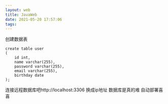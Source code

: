```yaml
---
layout: web
title: JavaWeb
date: 2021-05-20 17:57:06
tags:
---
```

创建数据表
```mysql
create table user
(
	id int,
	name varchar(255),
	password varchar(255),
	email varchar(255),
	birthday date
);
```
连接远程数据库吧http://localhost:3306 换成ip地址
数据库是真的难
自动部署喜喜
